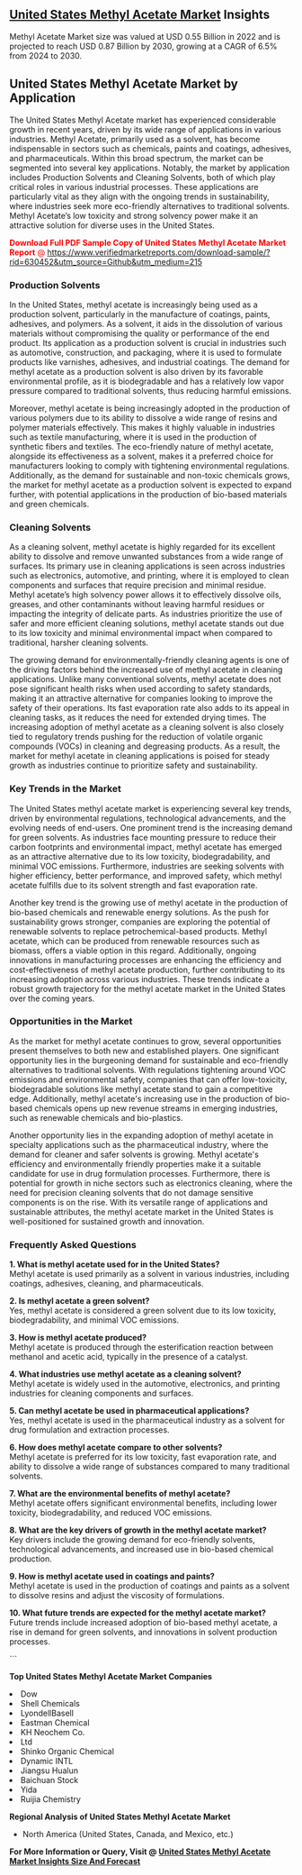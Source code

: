 <h2><a href="https://www.verifiedmarketreports.com/download-sample/?rid=630452&amp;utm_source=Github&amp;utm_medium=215" target="_blank">United States Methyl Acetate Market</a> Insights</h2><p>Methyl Acetate Market size was valued at USD 0.55 Billion in 2022 and is projected to reach USD 0.87 Billion by 2030, growing at a CAGR of 6.5% from 2024 to 2030.</p><p><h2>United States Methyl Acetate Market by Application</h2><p>The United States Methyl Acetate market has experienced considerable growth in recent years, driven by its wide range of applications in various industries. Methyl Acetate, primarily used as a solvent, has become indispensable in sectors such as chemicals, paints and coatings, adhesives, and pharmaceuticals. Within this broad spectrum, the market can be segmented into several key applications. Notably, the market by application includes Production Solvents and Cleaning Solvents, both of which play critical roles in various industrial processes. These applications are particularly vital as they align with the ongoing trends in sustainability, where industries seek more eco-friendly alternatives to traditional solvents. Methyl Acetate’s low toxicity and strong solvency power make it an attractive solution for diverse uses in the United States.<p><span class=""><span style="color: #ff0000;"><strong>Download Full PDF Sample Copy of United States Methyl Acetate Market Report</strong> @ </span><a href="https://www.verifiedmarketreports.com/download-sample/?rid=630452&amp;utm_source=Github&amp;utm_medium=215" target="_blank">https://www.verifiedmarketreports.com/download-sample/?rid=630452&amp;utm_source=Github&amp;utm_medium=215</a></span></p></p><h3>Production Solvents</h3><p>In the United States, methyl acetate is increasingly being used as a production solvent, particularly in the manufacture of coatings, paints, adhesives, and polymers. As a solvent, it aids in the dissolution of various materials without compromising the quality or performance of the end product. Its application as a production solvent is crucial in industries such as automotive, construction, and packaging, where it is used to formulate products like varnishes, adhesives, and industrial coatings. The demand for methyl acetate as a production solvent is also driven by its favorable environmental profile, as it is biodegradable and has a relatively low vapor pressure compared to traditional solvents, thus reducing harmful emissions.<p>Moreover, methyl acetate is being increasingly adopted in the production of various polymers due to its ability to dissolve a wide range of resins and polymer materials effectively. This makes it highly valuable in industries such as textile manufacturing, where it is used in the production of synthetic fibers and textiles. The eco-friendly nature of methyl acetate, alongside its effectiveness as a solvent, makes it a preferred choice for manufacturers looking to comply with tightening environmental regulations. Additionally, as the demand for sustainable and non-toxic chemicals grows, the market for methyl acetate as a production solvent is expected to expand further, with potential applications in the production of bio-based materials and green chemicals.</p><h3>Cleaning Solvents</h3><p>As a cleaning solvent, methyl acetate is highly regarded for its excellent ability to dissolve and remove unwanted substances from a wide range of surfaces. Its primary use in cleaning applications is seen across industries such as electronics, automotive, and printing, where it is employed to clean components and surfaces that require precision and minimal residue. Methyl acetate’s high solvency power allows it to effectively dissolve oils, greases, and other contaminants without leaving harmful residues or impacting the integrity of delicate parts. As industries prioritize the use of safer and more efficient cleaning solutions, methyl acetate stands out due to its low toxicity and minimal environmental impact when compared to traditional, harsher cleaning solvents.<p>The growing demand for environmentally-friendly cleaning agents is one of the driving factors behind the increased use of methyl acetate in cleaning applications. Unlike many conventional solvents, methyl acetate does not pose significant health risks when used according to safety standards, making it an attractive alternative for companies looking to improve the safety of their operations. Its fast evaporation rate also adds to its appeal in cleaning tasks, as it reduces the need for extended drying times. The increasing adoption of methyl acetate as a cleaning solvent is also closely tied to regulatory trends pushing for the reduction of volatile organic compounds (VOCs) in cleaning and degreasing products. As a result, the market for methyl acetate in cleaning applications is poised for steady growth as industries continue to prioritize safety and sustainability.</p><h3>Key Trends in the Market</h3><p>The United States methyl acetate market is experiencing several key trends, driven by environmental regulations, technological advancements, and the evolving needs of end-users. One prominent trend is the increasing demand for green solvents. As industries face mounting pressure to reduce their carbon footprints and environmental impact, methyl acetate has emerged as an attractive alternative due to its low toxicity, biodegradability, and minimal VOC emissions. Furthermore, industries are seeking solvents with higher efficiency, better performance, and improved safety, which methyl acetate fulfills due to its solvent strength and fast evaporation rate.</p><p>Another key trend is the growing use of methyl acetate in the production of bio-based chemicals and renewable energy solutions. As the push for sustainability grows stronger, companies are exploring the potential of renewable solvents to replace petrochemical-based products. Methyl acetate, which can be produced from renewable resources such as biomass, offers a viable option in this regard. Additionally, ongoing innovations in manufacturing processes are enhancing the efficiency and cost-effectiveness of methyl acetate production, further contributing to its increasing adoption across various industries. These trends indicate a robust growth trajectory for the methyl acetate market in the United States over the coming years.</p><h3>Opportunities in the Market</h3><p>As the market for methyl acetate continues to grow, several opportunities present themselves to both new and established players. One significant opportunity lies in the burgeoning demand for sustainable and eco-friendly alternatives to traditional solvents. With regulations tightening around VOC emissions and environmental safety, companies that can offer low-toxicity, biodegradable solutions like methyl acetate stand to gain a competitive edge. Additionally, methyl acetate's increasing use in the production of bio-based chemicals opens up new revenue streams in emerging industries, such as renewable chemicals and bio-plastics.</p><p>Another opportunity lies in the expanding adoption of methyl acetate in specialty applications such as the pharmaceutical industry, where the demand for cleaner and safer solvents is growing. Methyl acetate's efficiency and environmentally friendly properties make it a suitable candidate for use in drug formulation processes. Furthermore, there is potential for growth in niche sectors such as electronics cleaning, where the need for precision cleaning solvents that do not damage sensitive components is on the rise. With its versatile range of applications and sustainable attributes, the methyl acetate market in the United States is well-positioned for sustained growth and innovation.</p><h3>Frequently Asked Questions</h3><p><strong>1. What is methyl acetate used for in the United States?</strong><br> Methyl acetate is used primarily as a solvent in various industries, including coatings, adhesives, cleaning, and pharmaceuticals.</p><p><strong>2. Is methyl acetate a green solvent?</strong><br> Yes, methyl acetate is considered a green solvent due to its low toxicity, biodegradability, and minimal VOC emissions.</p><p><strong>3. How is methyl acetate produced?</strong><br> Methyl acetate is produced through the esterification reaction between methanol and acetic acid, typically in the presence of a catalyst.</p><p><strong>4. What industries use methyl acetate as a cleaning solvent?</strong><br> Methyl acetate is widely used in the automotive, electronics, and printing industries for cleaning components and surfaces.</p><p><strong>5. Can methyl acetate be used in pharmaceutical applications?</strong><br> Yes, methyl acetate is used in the pharmaceutical industry as a solvent for drug formulation and extraction processes.</p><p><strong>6. How does methyl acetate compare to other solvents?</strong><br> Methyl acetate is preferred for its low toxicity, fast evaporation rate, and ability to dissolve a wide range of substances compared to many traditional solvents.</p><p><strong>7. What are the environmental benefits of methyl acetate?</strong><br> Methyl acetate offers significant environmental benefits, including lower toxicity, biodegradability, and reduced VOC emissions.</p><p><strong>8. What are the key drivers of growth in the methyl acetate market?</strong><br> Key drivers include the growing demand for eco-friendly solvents, technological advancements, and increased use in bio-based chemical production.</p><p><strong>9. How is methyl acetate used in coatings and paints?</strong><br> Methyl acetate is used in the production of coatings and paints as a solvent to dissolve resins and adjust the viscosity of formulations.</p><p><strong>10. What future trends are expected for the methyl acetate market?</strong><br> Future trends include increased adoption of bio-based methyl acetate, a rise in demand for green solvents, and innovations in solvent production processes.</p>```</p><p><strong>Top United States Methyl Acetate Market Companies</strong></p><div data-test-id=""><p><li> Dow</li><li> Shell Chemicals</li><li> LyondellBasell</li><li> Eastman Chemical</li><li> KH Neochem Co.</li><li> Ltd</li><li> Shinko Organic Chemical</li><li> Dynamic INTL</li><li> Jiangsu Hualun</li><li> Baichuan Stock</li><li> Yida</li><li> Ruijia Chemistry</li></p><div><strong>Regional Analysis of&nbsp;United States Methyl Acetate Market</strong></div><ul><li dir="ltr"><p dir="ltr">North America&nbsp;(United States, Canada, and Mexico, etc.)</p></li></ul><p><strong>For More Information or Query, Visit @&nbsp;</strong><strong><a href="https://www.verifiedmarketreports.com/product/methyl-acetate-market/?utm_source=Github&amp;utm_medium=215" target="_blank">United States Methyl Acetate Market Insights Size And Forecast</a></strong></p></div>
